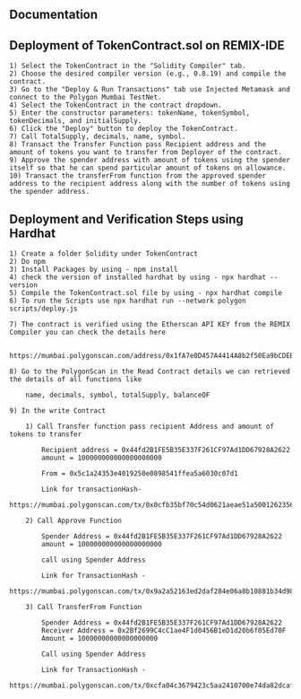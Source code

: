 ## Documentation

## Deployment of TokenContract.sol on REMIX-IDE

    1) Select the TokenContract in the "Solidity Compiler" tab.
    2) Choose the desired compiler version (e.g., 0.8.19) and compile the contract.
    3) Go to the "Deploy & Run Transactions" tab use Injected Metamask and connect to the Polygon Mumbai TestNet.
    4) Select the TokenContract in the contract dropdown.
    5) Enter the constructor parameters: tokenName, tokenSymbol, tokenDecimals, and initialSupply.
    6) Click the "Deploy" button to deploy the TokenContract.
    7) Call TotalSupply, decimals, name, symbol.
    8) Transact the Transfer Function pass Recipient address and the amount of tokens you want to transfer from Deployer of the contract.
    9) Approve the spender address with amount of tokens using the spender itself so that he can spend particular amount of tokens on allowance.
    10) Transact the transferFrom function from the approved spender address to the recipient address along with the number of tokens using the spender address. 

## Deployment and Verification Steps using Hardhat 

    1) Create a folder Solidity under TokenContract 
    2) Do npm
    3) Install Packages by using - npm install  
    4) check the version of installed hardhat by using - npx hardhat --version
    5) Compile the TokenContract.sol file by using - npx hardhat compile
    6) To run the Scripts use npx hardhat run --network polygon scripts/deploy.js

    7) The contract is verified using the Etherscan API KEY from the REMIX Compiler you can check the details here 

        https://mumbai.polygonscan.com/address/0x1fA7e0D457A4414A8b2f50Ea9bCDEBA79aD2440D
        
    8) Go to the PolygonScan in the Read Contract details we can retrieved the details of all functions like 

        name, decimals, symbol, totalSupply, balanceOF

    9) In the write Contract 

        1) Call Transfer function pass recipient Address and amount of tokens to transfer 

            Recipient address = 0x44fd2B1FE5B35E337F261CF97Ad1DD67928A2622
            amount = 100000000000000000000

            From = 0x5c1a24353e4019250e0898541ffea5a6030c07d1 

            Link for transactionHash- 
            https://mumbai.polygonscan.com/tx/0x0cfb35bf70c54d0621aeae51a500126235653cc74a89d33cabdcecc59aea2a22

        2) Call Approve Function 
         
            Spender Address = 0x44fd2B1FE5B35E337F261CF97Ad1DD67928A2622
            amount = 100000000000000000000

            call using Spender Address

            Link for TransactionHash - 
            https://mumbai.polygonscan.com/tx/0x9a2a52163ed2daf284e06a8b10881b34d98fc752028fbbc68b88e4e3702d6762

        3) Call TransferFrom Function 

            Spender Address = 0x44fd2B1FE5B35E337F261CF97Ad1DD67928A2622
            Receiver Address = 0x2Bf2699C4cC1ae4F1d0456B1eD1d20b6f05Ed70F
            Amount = 10000000000000000000

            Call using Spender Address 

            Link for TransactionHash - 
            https://mumbai.polygonscan.com/tx/0xcfa04c3679423c5aa2410700e74da82dcaf8efe538858965b5eb283549467f68